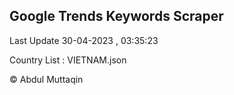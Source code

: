 

## Google Trends Keywords Scraper 
 
Last Update 30-04-2023 , 03:35:23

Country List :
VIETNAM.json



© Abdul Muttaqin 
